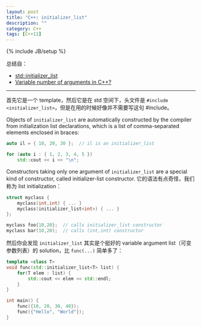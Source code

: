 ```yaml
---
layout: post
title: "C++: initializer_list"
description: ""
category: C++
tags: [C++11]
---
```

{% include JB/setup %}

总结自：

- [std::initializer_list](http://www.cplusplus.com/reference/initializer_list/initializer_list/)
- [Variable number of arguments in C++?](http://stackoverflow.com/questions/1657883/variable-number-of-arguments-in-c)

-----

首先它是一个 template，然后它是在 std 空间下，头文件是 `#include <initializer_list>`，但是在用的时候好像并不需要写这句 #include。

Objects of `initializer_list` are automatically constructed by the compiler from initialization list declarations, which is a list of comma-separated elements enclosed in braces:

```cpp
auto il = { 10, 20, 30 };  // il is an initializer_list 

for (auto i : { 1, 2, 3, 4, 5 })
	std::cout << i << "\n";
```

Constructors taking only one argument of `initializer_list` are a special kind of constructor, called initializer-list constructor. 它的语法有点奇怪，我们称为 list initialization：

```cpp
struct myclass {
	myclass(int,int) { ... }
	myclass(initializer_list<int>) { ... }
};

myclass foo{10,20};  // calls initializer_list constructor
myclass bar(10,20);  // calls (int,int) constructor 
```

然后你会发现 `initializer_list` 其实是个挺好的 variable argument list（可变参数列表）的 solution，比 `func(...)` 简单多了：

```cpp
template <class T>
void func(std::initializer_list<T> list) {
    for(T elem : list) {
        std::cout << elem << std::endl;
    }
}

int main() {
	func({10, 20, 30, 40});
	func({"Hello", "World"});
}
```
